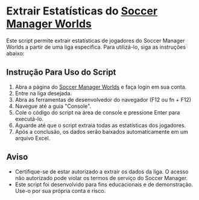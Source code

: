 # Extrair Estatísticas do [Soccer Manager Worlds](https://www.soccermanager.com/game.php)

Este script permite extrair estatísticas de jogadores do Soccer Manager Worlds a partir de uma liga específica. Para utilizá-lo, siga as instruções abaixo:

## Instrução Para Uso do Script

1. Abra a página do [Soccer Manager Worlds](https://www.soccermanager.com/game.php) e faça login em sua conta.
2. Entre na liga desejada.
3. Abra as ferramentas de desenvolvedor do navegador (F12 ou fn + F12)
4. Navegue até a guia "Console".
5. Cole o código do script na área de console e pressione Enter para executá-lo.
6. Aguarde até que o script extraia todas as estatísticas dos jogadores.
7. Após a conclusão, os dados serão baixados automaticamente em um arquivo Excel.

## Aviso

- Certifique-se de estar autorizado a extrair os dados da liga. O acesso não autorizado pode violar os termos de serviço do Soccer Manager.
- Este script foi desenvolvido para fins educacionais e de demonstração. Use-o por sua própria conta e risco.
